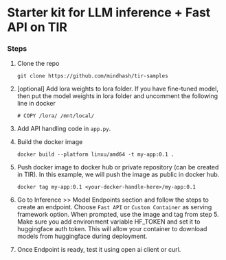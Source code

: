 # Starter kit for LLM inference + Fast API on TIR

### Steps
1. Clone the repo 
   ```
   git clone https://github.com/mindhash/tir-samples
   ```

2. [optional] Add lora weights to lora folder. If you have fine-tuned model, then put the model weights in lora folder and uncomment the following line in docker 

   
   ```
   # COPY /lora/ /mnt/local/
   ```

3. Add API handling code in `app.py`. 

4. Build the docker image 
   
   ```
   docker build --platform linxu/amd64 -t my-app:0.1 . 
   ```

5. Push docker image to docker hub or private repository (can be created in TIR). In this example, we will push the image as public in docker hub.

   ```
   docker tag my-app:0.1 <your-docker-handle-here>/my-app:0.1
   
   ```

6. Go to Inference >> Model Endpoints section and follow the steps to create an endpoint. Choose `Fast API` or `Custom Container` as serving framework option. When prompted, use the image and tag from step 5.  
   Make sure you add environment variable HF_TOKEN  and set it to huggingface auth token. This will allow your container to download models from huggingface during deployment. 

7. Once Endpoint is ready, test it using open ai client or curl. 
